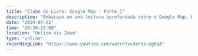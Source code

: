 ```yaml
---
title: "Clube do Livro: Google Map - Parte 1"
description: "Embarque em uma leitura aprofundada sobre o Google Map. Explore as inovações e desafios dessa ferramenta que transformou a experiência de localização e navegação, compreendendo seus impactos e avanços tecnológicos."
date: "2024-07-22"
time: "20:30-22:00"
location: "Online via Zoom"
type: "online"
recordingLink: "https://www.youtube.com/watch?v=3xFVz-og0qA"
---
```

